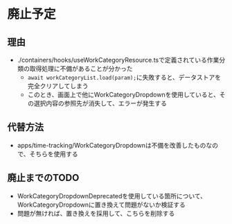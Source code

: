 # 廃止予定

## 理由
* ./containers/hooks/useWorkCategoryResource.tsで定義されている作業分類の取得処理に不備があることが分かった
  * `await workCategoryList.load(param);`に失敗すると、データストアを完全クリアしてしまう
  * このとき、画面上で他にWorkCategoryDropdownを使用していると、その選択内容の参照先が消失して、エラーが発生する

## 代替方法
* apps/time-tracking/WorkCategoryDropdownは不備を改善したものなので、そちらを使用する

## 廃止までのTODO
* WorkCategoryDropdownDeprecatedを使用している箇所について、WorkCategoryDropdownに置き換えて問題がないか検証する
* 問題が無ければ、置き換えを採用して、こちらを削除する